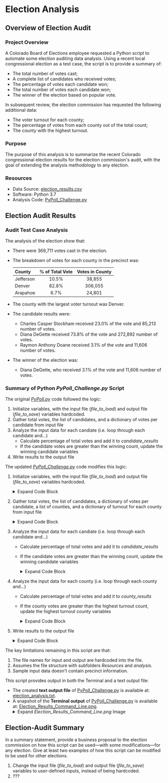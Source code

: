 # Election Analysis

## Overview of Election Audit
### Project Overview
A Colorado Board of Elections employee requested a Python script to automate some election auditing data analysis.  Using a recent local congressional election as a test case, the script is to provide a summary of:
- The total number of votes cast;
- A complete list of candidates who received votes;
- The percentage of votes each candidate won;
- The total number of votes each candidate won;
- The winner of the election based on popular vote.

In subsequent review, the election commission has requested the following additional data:
- The voter turnout for each county;
- The percentage of votes from each county out of the total count;
- The county with the highest turnout.

### Purpose
The purpose of this analysis is to summarize the recent Colorado congressional election results for the election commission's audit, with the goal of extending the analysis methodology to any election.

### Resources
- Data Source: [election_results.csv](Resources/election_results.csv) 
- Software: Python 3.7
- Analysis Code: [PyPoll_Challenge.py](PyPoll_Challenge.py)

## Election Audit Results
### Audit Test Case Analysis
The analysis of the election show that:
- There were 369,711 votes cast in the election.
- The breakdown of votes for each county in the precinct was:

  | County | % of Total Vote | Votes in County |
  | :---         |     :---:      |     :---:      |
  | Jefferson | 10.5% | 38,855 |
  | Denver | 82.8% | 306,055 |
  | Arapahoe | 6.7% | 24,801 |
  
- The county with the largest voter turnout was Denver.
- The candidate results were:
  - Charles Casper Stockham received 23.0% of the vote and 85,213 number of votes.
  - Diana DeGette received 73.8% of the vote and 272,892 number of votes.
  - Raymon Anthony Doane received 3.1% of the vote and 11,606 number of votes.
- The winner of the election was:
  - Diana DeGette, who received 3.1% of the vote and 11,606 number of votes.

### Summary of Python *PyPoll_Challenge.py* Script
The original *[PyPoll.py](PyPoll.py)* code followed the logic:
  1. Initialize variables, with the input file (*file_to_load*) and output file (*file_to_save*) variables hardcoded. 
  2. Gather total votes, the list of candidates, and a dictionary of votes per candidate from input file
  3. Analyze the input data for each candiate (i.e. loop through each candidate and...) 
     - Calculate percentage of total votes and add it to *candidate_results*
     - If the candidate votes are greater than the winning count, update the winning candidate variables
  4. Write results to the output file  

The updated *[PyPoll_Challenge.py](PyPoll_Challenge.py)* code modifies this logic:
  1. Initialize variables, with the input file (*file_to_load*) and output file (*file_to_save*) variables hardcoded. 
      <details><summary>Expand Code Block</summary>
      
      ```
      # Initialize data variables
      total_votes = 0                 # Data 1 - total vote counter
      candidate_options = []          # Data 2 - list of candidates
      candidate_votes = {}            # Data 4 - dictionary of candidate votes
      candidate_results =""           # Empty string for printing Data 2, 3, & 4

      # Initialize Challenge data variables
      # C.S1
      counties = []                   # Empty list of counties
      county_votes = {}               # Empty dictionary of county votes
      county_results =""              # Empty string for printing county results
      # C.S2
      highest_turnout_county = ""     # Name of county with highest turnout
      highest_turnout_count = 0       # Number of votes for county with highest turnout
      highest_turnout_percentage = 0  # Percentage of total vote for county with highest turnout

      # Initialize Data 5 variables - Winning Candidate and Winning Count Tracker
      winning_candidate = ""          # Name of winning candidate
      winning_count = 0               # Number of votes for winning candidate
      winning_percentage = 0          # Percentage of total vote for winning candidate

      # Specify input & output file names
      # Assign a variable for the files and the path (indirect path with os module)
      file_to_load = os.path.join("Resources", "election_results.csv")
      file_to_save = os.path.join("analysis", "election_analysis.txt")
      ```
      </details>
  2. Gather total votes, the list of candidates, a dictionary of votes per candidate, a list of counties, and a dictionary of turnout for each county from input file
      <details><summary>Expand Code Block</summary>
      
      ```
        # Open the election results and read the file with open()
        with open(file_to_load) as election_data:
             # To do: perform analysis.
             # Read the file object with the reader function.
             file_reader = csv.reader(election_data)

             # Get headers
             headers = next(file_reader)

             # Print each row in the CSV file.
             for row in file_reader:
                #----------------------------------------------------------------
                # Data 1 - Add to the total vote count
                #----------------------------------------------------------------
                total_votes += 1

                #----------------------------------------------------------------
                # Data 2 - Add new candidate names
                #----------------------------------------------------------------
                # Find the candidate name from each row
                candidate_name = row[2]

                # Check if the candidate does not match any existing candidate
                if candidate_name not in candidate_options:
                     # D2 - Add the candidate name to the candidate list.
                     candidate_options.append(candidate_name)

                     # D3 - Begin tracking that candidate's vote count.
                     candidate_votes[candidate_name] = 0

                #----------------------------------------------------------------
                # Data 4 - Add to candidate vote count
                #----------------------------------------------------------------
                # Add a vote to that candidate's count.
                candidate_votes[candidate_name] += 1     

                #----------------------------------------------------------------
                # Data 6 - Find turnout for each county
                #----------------------------------------------------------------
        #-->    # C.S3 - Find the county name from each row
                county_name = row[1]

        #-->    # C.S4a - Check if the county does not match any existing county
                if county_name not in counties:
        #-->         # C.S4b - Add the county name to the counties list.
                     counties.append(county_name)

        #-->         # C.S4c - Begin tracking that counties's vote count.
                     county_votes[county_name] = 0

        #-->    # C.S5 - Add a vote to that county's count.
                county_votes[county_name] += 1     
        ```
      </details>
  3. Analyze the input data for each candiate (i.e. loop through each candidate and...) 
     - Calculate percentage of total votes and add it to *candidate_results*
     - If the candidate votes are greater than the winning count, update the winning candidate variables
        <details><summary>Expand Code Block</summary>

        ```
        #----------------------------------------------------------------
        # Data 3 - Find percentage of votes for each candidate
        #----------------------------------------------------------------
        # 1. Iterate through the candidate list.
        for candidate_name in candidate_votes:
            # 2. Retrieve vote count of a candidate.
            votes = candidate_votes[candidate_name]

            # 3. Calculate the percentage of votes.
            vote_percentage = float(votes) / float(total_votes) * 100

            # 4. Save the candidate name and percentage of votes.
            candidate_results = candidate_results + f"{candidate_name}: {vote_percentage:.1f}% ({votes:,})\n"

            #----------------------------------------------------------------
            # Data 5 - Determine winning vote count and candidate
            #----------------------------------------------------------------
            # Determine if the votes are greater than the winning count.
            if (votes > winning_count) and (vote_percentage > winning_percentage):

                # If true then set winning_count = votes and winning_percent = vote_percentage.
                winning_count = votes
                winning_percentage = vote_percentage

                # Set the winning_candidate equal to the candidate's name.
                winning_candidate = candidate_name

        # Save winning candidate summary
        winning_candidate_summary = (
            f"-------------------------\n"
            f"Winner: {winning_candidate}\n"
            f"Winning Vote Count: {winning_count:,}\n"
            f"Winning Percentage: {winning_percentage:.1f}%\n"
            f"-------------------------")
        ```
        </details>
  4. Analyze the input data for each county (i.e. loop through each county and...) 
     - Calculate percentage of total votes and add it to *county_results*
     - If the county votes are greater than the highest turnout count, update the highest turnout county variables
        <details><summary>Expand Code Block</summary>

        ```
        #----------------------------------------------------------------
        # Data 7 - Find percentage of votes for each county
        #----------------------------------------------------------------
        # C.S6a - Iterate through the county list
        for county_name in county_votes:
            # C.S6b - Retrieve vote count of a county
            votes = county_votes[county_name]

            # C.S6c - Calculate the percentage of votes
            vote_percentage = float(votes) / float(total_votes) * 100

            # C.S6d&e - Save the county name and percentage of votes
            county_results = county_results + f"{county_name}: {vote_percentage:.1f}% ({votes:,})\n"

            #----------------------------------------------------------------
            # Data 8 - Determine county with the highest voter turnout
            #----------------------------------------------------------------
            # C.S6f - Determine if the votes are greater than the highest turnout count
            if (votes > highest_turnout_count) and (vote_percentage > highest_turnout_percentage):

                # If true then set highest_turnout_count = votes and highest_turnout_percent = vote_percentage.
                highest_turnout_count = votes
                highest_turnout_percentage = vote_percentage

                # Set the highest_turnout_county equal to the county's name.
                highest_turnout_county = county_name

        # Save highest turnout summary
        highest_turnout_summary = (
            f"-------------------------\n"
            f"Largest County Turnout: {highest_turnout_county}\n"
            f"-------------------------")
        ```
        </details>
  5. Write results to the output file
      <details><summary>Expand Code Block</summary>
      
      ```
      #----------------------------------------------------------------
      # C.S7 - Print to Terminal
      #----------------------------------------------------------------
      # Print election results
      print(
           f"\nElection Results\n"
           "------------------------\n"
           f"Total Votes: {total_votes:,}\n"
           "------------------------\n"
           f"\nCounty Votes:\n"
           + county_results + "\n"
           + highest_turnout_summary + "\n"
           + candidate_results
           + winning_candidate_summary)

      #----------------------------------------------------------------
      # C.S8 - Print to output file
      #----------------------------------------------------------------
      # Using the with statement open the file as a text file.
      with open(file_to_save, "w") as txt_file:
           # Results
           txt_file.write(
           f"\nElection Results\n"
           "------------------------\n"
           f"Total Votes: {total_votes:,}\n"
           "------------------------\n"
           f"\nCounty Votes:\n"
           + county_results + "\n"
           + highest_turnout_summary + "\n"
           + candidate_results
           + winning_candidate_summary)
      ```
      </details>

The key limitations remaining in this script are that:
1. The file names for input and output are hardcoded into the file.
2. Assumes the file structure with subfolders *Resources* and *analysis*.
3. Sample input data doesn't contain precinct information. 

This script provides output in both the Terminal and a text output file:
- The created **text output file** of [PyPoll_Challenge.py](PyPoll_Challenge.py) is available at: [election_analysis.txt](analysis/election_analysis.txt).
- A snapshot of the **Terminal output** of [PyPoll_Challenge.py](PyPoll_Challenge.py) is available at: [Election_Results_Command_Line.png](analysis/Election_Results_Command_Line.png). <details><summary>Expand <i>Election_Results_Command_Line.png</i> Image</summary>
  <p>
  <img src="analysis/Election_Results_Command_Line.png">
  </p>
</details>

## Election-Audit Summary
In a summary statement, provide a business proposal to the election commission on how this script can be used—with some modifications—for any election. Give at least two examples of how this script can be modified to be used for other elections.
1. Change the input file (*file_to_load*) and output file (*file_to_save*) variables to user-defined inputs, instead of being hardcoded.
2. ???
